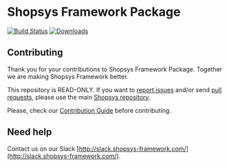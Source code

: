 # Shopsys Framework Package

[![Build Status](https://travis-ci.org/shopsys/framework.svg?branch=master)](https://travis-ci.org/shopsys/framework)
[![Downloads](https://img.shields.io/packagist/dt/shopsys/framework.svg)](https://packagist.org/packages/shopsys/framework)

## Contributing
Thank you for your contributions to Shopsys Framework Package.
Together we are making Shopsys Framework better.

This repository is READ-ONLY.
If you want to [report issues](https://github.com/shopsys/shopsys/issues/new) and/or send [pull requests](https://github.com/shopsys/shopsys/compare),
please use the main [Shopsys repository](https://github.com/shopsys/shopsys).

Please, check our [Contribution Guide](https://github.com/shopsys/shopsys/blob/master/CONTRIBUTING.md) before contributing.

## Need help
Contact us on our Slack [http://slack.shopsys-framework.com/](http://slack.shopsys-framework.com/).
